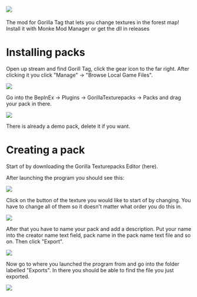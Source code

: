 # ![](https://user-images.githubusercontent.com/29258204/144295188-8eb6a6d6-afd9-4ada-b72b-dfddf2633787.png)
The mod for Gorilla Tag that lets you change textures in the forest map!
Install it with Monke Mod Manager or get the dll in releases

# Installing packs
Open up stream and find Gorill Tag, click the gear icon to the far right.
After clicking it you click "Manage" -> "Browse Local Game Files".

![](https://user-images.githubusercontent.com/29258204/144292904-c911e8cc-3d2e-4882-9644-1ba2a72e3cc2.png)

Go into the BepInEx -> Plugins -> GorillaTexturepacks -> Packs and drag your pack in there.

![](https://user-images.githubusercontent.com/29258204/144292181-72f34b4b-a147-437a-9597-67d95bb48197.png)

There is already a demo pack, delete it if you want.

# Creating a pack
Start of by downloading the Gorilla Texturepacks Editor (here).

After launching the program you should see this:

![](https://user-images.githubusercontent.com/29258204/144292978-484a6f6c-fc17-4d09-a852-01819527c00c.png)

Click on the button of the texture you would like to start of by changing.
You have to change all of them so it doesn't matter what order you do this in.

![](https://user-images.githubusercontent.com/29258204/144293112-93a254d8-df7e-4221-8bc9-adaaabbfd7b6.png)

After that you have to name your pack and add a description. Put your name into the creator name text field,
pack name in the pack name text file and so on.
Then click "Export".

![](https://user-images.githubusercontent.com/29258204/144293320-9318fa4b-220d-4eb8-83a7-481f82c11c14.png)

Now go to where you launched the program from and go into the folder labelled "Exports". In there you should be able to find
the file you just exported.

![](https://user-images.githubusercontent.com/29258204/144293427-4c3becd3-27ac-4f20-9ead-a16cbc3d580b.png)
